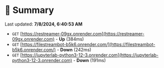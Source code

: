 # 📖 Summary
Last updated: **7/8/2024, 6:40:53 AM**

- `GET` [https://restreamer-09gx.onrender.com](https://restreamer-09gx.onrender.com) - **Up** (384ms)
- `GET` [https://filestreambot-b5k6.onrender.com/](https://filestreambot-b5k6.onrender.com/) - **Down** (242ms)
- `GET` [https://jupyterlab-python3-12-3.onrender.com](https://jupyterlab-python3-12-3.onrender.com) - **Down** (191ms)
